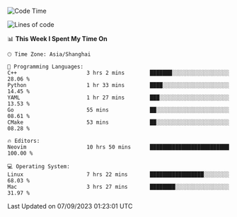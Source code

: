 <!--START_SECTION:waka-->
![Code Time](http://img.shields.io/badge/Code%20Time-1%2C555%20hrs%2016%20mins-blue)

![Lines of code](https://img.shields.io/badge/From%20Hello%20World%20I%27ve%20Written-286.1%20thousand%20lines%20of%20code-blue)

📊 **This Week I Spent My Time On** 

```text
🕑︎ Time Zone: Asia/Shanghai

💬 Programming Languages: 
C++                      3 hrs 2 mins        ███████░░░░░░░░░░░░░░░░░░   28.06 % 
Python                   1 hr 33 mins        ████░░░░░░░░░░░░░░░░░░░░░   14.45 % 
YAML                     1 hr 27 mins        ███░░░░░░░░░░░░░░░░░░░░░░   13.53 % 
Go                       55 mins             ██░░░░░░░░░░░░░░░░░░░░░░░   08.61 % 
CMake                    53 mins             ██░░░░░░░░░░░░░░░░░░░░░░░   08.28 % 

🔥 Editors: 
Neovim                   10 hrs 50 mins      █████████████████████████   100.00 % 

💻 Operating System: 
Linux                    7 hrs 22 mins       █████████████████░░░░░░░░   68.03 % 
Mac                      3 hrs 27 mins       ████████░░░░░░░░░░░░░░░░░   31.97 % 
```


 Last Updated on 07/09/2023 01:23:01 UTC
<!--END_SECTION:waka-->
